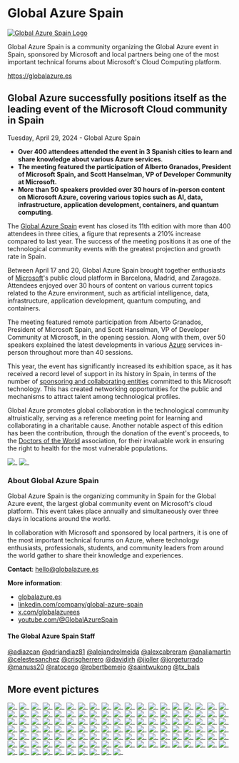 # Global Azure Spain

[![Global Azure Spain Logo](GlobalAzure2024LiveFromSpain-250.png "Visit us here!")](https://globalazure.es/)

Global Azure Spain is a community organizing the Global Azure event in Spain, sponsored by Microsoft and local partners being one of the most important technical forums about Microsoft's Cloud Computing platform.

https://globalazure.es

## Global Azure successfully positions itself as the leading event of the Microsoft Cloud community in Spain

Tuesday, April 29, 2024 - Global Azure Spain

* **Over 400 attendees attended the event in 3 Spanish cities to learn and share knowledge about various Azure services**. 
* **The meeting featured the participation of Alberto Granados, President of Microsoft Spain, and Scott Hanselman, VP of Developer Community at Microsoft.** 
* **More than 50 speakers provided over 30 hours of in-person content on Microsoft Azure, covering various topics such as AI, data, infrastructure, application development, containers, and quantum computing**.


The [Global Azure Spain](https://globalazure.es/) event has closed its 11th edition with more than 400 attendees in three cities, a figure that represents a 210% increase compared to last year. The success of the meeting positions it as one of the technological community events with the greatest projection and growth rate in Spain.

Between April 17 and 20, Global Azure Spain brought together enthusiasts of [Microsoft](https://www.microsoft.com/es-es)'s public cloud platform in Barcelona, Madrid, and Zaragoza. Attendees enjoyed over 30 hours of content on various current topics related to the Azure environment, such as artificial intelligence, data, infrastructure, application development, quantum computing, and containers.

The meeting featured remote participation from Alberto Granados, President of Microsoft Spain, and Scott Hanselman, VP of Developer Community at Microsoft, in the opening session. Along with them, over 50 speakers explained the latest developments in various [Azure](https://azure.microsoft.com/es-es/) services in-person throughout more than 40 sessions.

This year, the event has significantly increased its exhibition space, as it has received a record level of support in its history in Spain, in terms of the number of [sponsoring and collaborating entities](https://globalazure.es/#sponsors) committed to this Microsoft technology. This has created networking opportunities for the public and mechanisms to attract talent among technological profiles.

Global Azure promotes global collaboration in the technological community altruistically, serving as a reference meeting point for learning and collaborating in a charitable cause. Another notable aspect of this edition has been the contribution, through the donation of the event's proceeds, to the [Doctors of the World](https://doctorsoftheworld.org/) association, for their invaluable work in ensuring the right to health for the most vulnerable populations.

![_](images/Foto-grupo-Global-Azure-Spain-2024.jpg)
![_](images/Scott.jpg)

### About Global Azure Spain
Global Azure Spain is the organizing community in Spain for the Global Azure event, the largest global community event on Microsoft's cloud platform. This event takes place annually and simultaneously over three days in locations around the world.

In collaboration with Microsoft and sponsored by local partners, it is one of the most important technical forums on Azure, where technology enthusiasts, professionals, students, and community leaders from around the world gather to share their knowledge and experiences.

**Contact**: hello@globalazure.es

**More information**:
* [globalazure.es](https://globalazure.es)
* [linkedin.com/company/global-azure-spain](https://www.linkedin.com/company/global-azure-spain/)
* [x.com/globalazurees](https://twitter.com/globalazurees)
* [youtube.com/@GlobalAzureSpain](https://www.youtube.com/@GlobalAzureSpain)

#### The Global Azure Spain Staff
[@adiazcan](https://x.com/adiazcan) [@adriandiaz81](https://x.com/adriandiaz81) [@alejandrolmeida](https://x.com/alejandrolmeida) [@alexcabreram](https://www.linkedin.com/in/alexcabreram) [@analiamartin](https://www.linkedin.com/in/analiamartin/) [@celestesanchez](https://x.com/celestesanchez) [@crisgherrero](https://x.com/crisgherrero) [@davidjrh](https://x.com/davidjrh) [@jioller](https://x.com/jioller) [@jorgeturrado](https://x.com/jorgeturrado) [@manuss20](https://x.com/manuss20) [@ratocego](https://x.com/ratocego) [@robertbemejo](https://x.com/robertbemejo) [@saintwukong](https://x.com/saintwukong) [@tx_bals](https://x.com/tx_bals)


## More event pictures

![_](images/20240420_064054252_iOS.jpg)
![_](images/20240420_064101423_iOS.jpg)
![_](images/20240420_071310768_iOS.jpg)
![_](images/20240420_081811101_iOS.jpg)
![_](images/20240420_081912672_iOS.jpg)
![_](images/20240420_081914033_iOS.jpg)
![_](images/20240420_082048840_iOS.jpg)
![_](images/20240420_082116217_iOS.jpg)
![_](images/20240420_083519002_iOS.jpg)
![_](images/20240420_083521487_iOS.jpg)
![_](images/20240420_083525135_iOS.jpg)
![_](images/20240420_085847264_iOS.jpg)
![_](images/20240420_085854123_iOS.jpg)
![_](images/20240420_085945225_iOS.jpg)
![_](images/20240420_085950907_iOS.jpg)
![_](images/20240420_090038777_iOS.jpg)
![_](images/20240420_090157328_iOS.jpg)
![_](images/20240420_090159414_iOS.jpg)
![_](images/20240420_091830211_iOS.jpg)
![_](images/20240420_091916036_iOS.jpg)
![_](images/20240420_092059479_iOS.jpg)
![_](images/20240420_092105028_iOS.jpg)
![_](images/20240420_102618932_iOS.jpg)
![_](images/20240420_102705974_iOS.jpg)
![_](images/20240420_102707560_iOS.jpg)
![_](images/20240420_102744224_iOS.jpg)
![_](images/20240420_102748071_iOS.jpg)
![_](images/20240420_105024370_iOS.jpg)
![_](images/20240420_105131112_iOS.jpg)
![_](images/20240420_105226469_iOS.jpg)
![_](images/20240420_105255744_iOS.jpg)
![_](images/20240420_105949388_iOS.jpg)
![_](images/20240420_105958099_iOS.jpg)
![_](images/20240420_110609039_iOS.jpg)
![_](images/20240420_110611387_iOS.jpg)
![_](images/20240420_110750707_iOS.jpg)
![_](images/20240420_110802876_iOS.jpg)
![_](images/20240420_110859238_iOS.jpg)
![_](images/20240420_113031795_iOS.jpg)
![_](images/20240420_115834000_iOS.jpg)
![_](images/20240420_130245494_iOS.jpg)
![_](images/20240420_130612963_iOS.jpg)
![_](images/20240420_130910436_iOS.jpg)
![_](images/20240420_130917051_iOS.jpg)
![_](images/20240420_131441735_iOS.jpg)
![_](images/20240420_131636113_iOS.jpg)
![_](images/20240420_131641567_iOS.jpg)
![_](images/20240420_133512430_iOS.jpg)
![_](images/20240420_133641749_iOS.jpg)
![_](images/20240420_135950924_iOS.jpg)
![_](images/20240420_135956509_iOS.jpg)
![_](images/20240420_140604626_iOS.jpg)
![_](images/20240420_140633237_iOS.jpg)
![_](images/20240420_140639774_iOS.jpg)
![_](images/20240420_140926018_iOS.jpg)
![_](images/20240420_140946559_iOS.jpg)
![_](images/20240420_140951852_iOS.jpg)
![_](images/20240420_145011689_iOS.jpg)
![_](images/20240420_145012372_iOS.jpg)
![_](images/20240420_145108315_iOS.jpg)
![_](images/20240420_145155491_iOS.jpg)
![_](images/20240420_170134000_iOS.jpg)
![_](images/20240420_172423000_iOS.jpg)
![_](images/Foto-grupo-Global-Azure-Spain-2024.jpg)
![_](images/IMG_0826.jpeg)
![_](images/IMG_0829.jpeg)
![_](images/IMG_0838.jpeg)
![_](images/IMG_0839.jpeg)
![_](images/IMG_0840.jpeg)
![_](images/IMG_0841.jpeg)
![_](images/IMG_0842.jpeg)
![_](images/IMG_0843.jpeg)
![_](images/IMG_0846.jpeg)
![_](images/IMG_0850.jpeg)
![_](images/IMG_0860.jpeg)
![_](images/IMG_0862.jpeg)
![_](images/IMG_0866.jpeg)
![_](images/IMG_0867.jpeg)
![_](images/IMG_0869.JPG)
![_](images/IMG_0871.jpeg)
![_](images/IMG_0872.jpeg)
![_](images/IMG_0873.jpeg)
![_](images/IMG_0878.jpeg)
![_](images/IMG_0879.jpeg)
![_](images/IMG_0888.jpeg)
![_](images/IMG_0889.jpeg)
![_](images/IMG_0890.jpeg)
![_](images/IMG_0891.jpeg)
![_](images/IMG_0898.jpeg)
![_](images/IMG_0900.jpeg)
![_](images/IMG_0901.jpeg)
![_](images/IMG_0902.jpeg)
![_](images/IMG_0903.jpeg)
![_](images/IMG_0909.jpeg)
![_](images/IMG_0912.jpeg)
![_](images/IMG_0916.jpeg)
![_](images/IMG_0919.jpeg)
![_](images/IMG_0920.jpeg)
![_](images/IMG_0934.jpeg)
![_](images/IMG_0935.jpeg)
![_](images/IMG_0936.jpeg)
![_](images/IMG_0938.jpeg)
![_](images/IMG_0942.jpeg)
![_](images/IMG_0943.jpeg)
![_](images/IMG_0945.jpeg)
![_](images/IMG_0947.jpeg)
![_](images/IMG_0954.jpeg)
![_](images/IMG_0957.jpeg)
![_](images/IMG_0958.jpeg)
![_](images/IMG_0959.jpeg)
![_](images/IMG_0960.jpeg)
![_](images/IMG_0962.jpeg)
![_](images/IMG_0963.jpeg)
![_](images/IMG_0964.jpeg)
![_](images/IMG_0965.jpeg)
![_](images/IMG_0966.jpeg)
![_](images/IMG_0967.jpeg)
![_](images/IMG_0968.jpeg)
![_](images/IMG_0969.jpeg)
![_](images/IMG_0970.jpeg)
![_](images/IMG_0971.jpeg)
![_](images/IMG_0972.jpeg)
![_](images/IMG_0973.jpeg)
![_](images/Scott.jpg)
